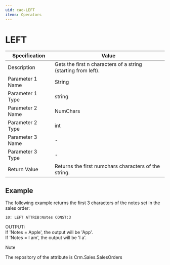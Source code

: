 ```yaml
---
uid: cao-LEFT
items: Operators
---
```


# LEFT 

| Specification         | Value                                                        |
| --------------------- | ------------------------------------------------------------ |
| Description           | Gets the first n characters of a string (starting from left).|
| Parameter 1 Name      | String                                                       |
| Parameter 1 Type      | string                                    |
| Parameter 2 Name      | NumChars                                                     |
| Parameter 2 Type      | int                                                          |
| Parameter 3 Name      | -                                                            |
| Parameter 3 Type      | -                                                            |
| Return Value          | Returns the first numchars characters of the string.         |


## Example

The following example returns the first 3 characters of the notes set in the sales order:
```
10: LEFT ATTRIB:Notes CONST:3   
```
OUTPUT: 
<br/> If 'Notes = Apple', the output will be 'App'.
<br/> If 'Notes = I am', the output will be 'I a'. 

> [!NOTE] 
> 
> The repository of the attribute is Crm.Sales.SalesOrders
